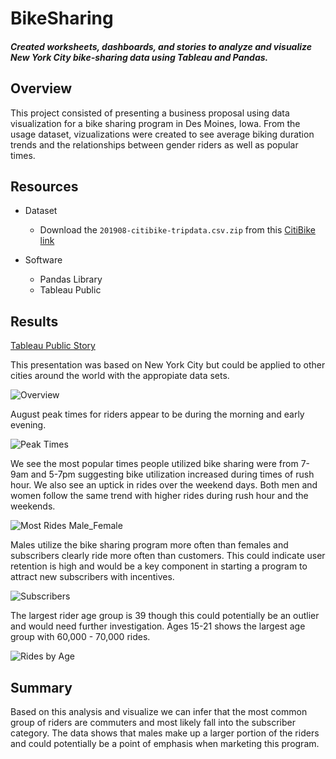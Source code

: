 # BikeSharing
#### *Created worksheets, dashboards, and stories to analyze and visualize New York City bike-sharing data using Tableau and Pandas.*

## Overview
This project consisted of presenting a business proposal using data visualization for a bike sharing program in Des Moines, Iowa. From the usage dataset, vizualizations were created to see average biking duration trends and the relationships between gender riders as well as popular times.

## Resources
- Dataset
  - Download the `201908-citibike-tripdata.csv.zip` from this [CitiBike link](https://s3.amazonaws.com/tripdata/index.html) 

- Software
  - Pandas Library
  - Tableau Public

## Results
[Tableau Public Story](https://https://public.tableau.com/app/profile/gayle.bradford/viz/CitiBikeProposal_16562595767510/CitibikeProposal)


This presentation was based on New York City but could be applied to other cities around the world with the appropiate data sets. 

![Overview](https://user-images.githubusercontent.com/98711219/176059184-e69caafd-24f4-4c84-bd3e-245a6decd609.png)


August peak times for riders appear to be during the morning and early evening.

![Peak Times](https://user-images.githubusercontent.com/98711219/176060197-5d9e018d-637c-4c54-b966-ba932b5be6f6.png)


We see the most popular times people utilized bike sharing were from 7-9am and 5-7pm suggesting bike utilization increased during times of rush hour. We also see an uptick in rides over the weekend days. Both men and women follow the same trend with higher rides during rush hour and the weekends.

![Most Rides Male_Female](https://user-images.githubusercontent.com/98711219/176059688-01d88860-7245-4aa9-b94f-bcc320f280e9.png)


Males utilize the bike sharing program more often than females and subscribers clearly ride more often than customers. This could indicate user retention is high and would be a key component in starting a program to attract new subscribers with incentives. 

![Subscribers](https://user-images.githubusercontent.com/98711219/176060019-d32befb1-041d-48d6-b848-a015c4e21452.png)


The largest rider age group is 39 though this could potentially be an outlier and would need further investigation. Ages 15-21 shows the largest age group with 60,000 - 70,000 rides. 

![Rides by Age](https://user-images.githubusercontent.com/98711219/176064601-5b014f9b-a898-41a0-a923-91240e6f84c0.png)


## Summary
Based on this analysis and visualize we can infer that the most common group of riders are commuters and most likely fall into the subscriber category. The data shows that males make up a larger portion of the riders and could potentially be a point of emphasis when marketing this program. 
